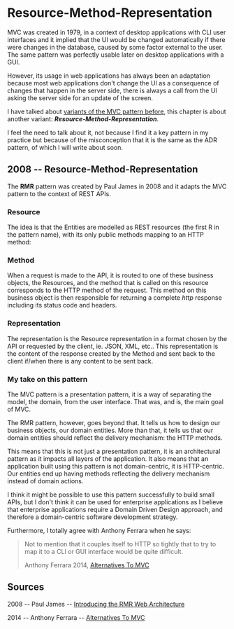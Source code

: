 # Resource-Method-Representation

MVC was created in 1979, in a context of desktop applications with CLI
user interfaces and it implied that the UI would be changed
automatically if there were changes in the database, caused by some
factor external to the user. The same pattern was perfectly usable later
on desktop applications with a GUI.

However, its usage in web applications has always been an adaptation
because most web applications don't change the UI as a consequence of
changes that happen in the server side, there is always a call from the
UI asking the server side for an update of the screen.

I have talked about [variants of the MVC pattern before](ch07.md),
this chapter is about another variant: **_Resource-Method-Representation_**.

I feel the need to talk about it, not because I find it a key pattern in
my practice but because of the misconception that it is the same as the
ADR pattern, of which I will write about soon.

## 2008 -- Resource-Method-Representation

The **RMR** pattern was created by Paul James in 2008 and it adapts the
MVC pattern to the context of REST APIs.

### Resource

The idea is that the Entities are modelled as REST resources (the first
R in the pattern name), with its only public methods mapping to an HTTP
method:

### Method

When a request is made to the API, it is routed to one of these business
objects, the Resources, and the method that is called on this resource
corresponds to the HTTP method of the request. This method on this
business object is then responsible for returning a complete _http_
response including its status code and headers.

### Representation

The representation is the Resource representation in a format chosen by
the API or requested by the client, ie. JSON, XML, etc.. This
representation is the content of the response created by the Method and
sent back to the client if/when there is any content to be sent back.

### My take on this pattern

The MVC pattern is a presentation pattern, it is a way of separating the
model, the domain, from the user interface. That was, and is, the main
goal of MVC.

The RMR pattern, however, goes beyond that. It tells us how to design
our business objects, our domain entities. More than that, it tells us
that our domain entities should reflect the delivery mechanism: the HTTP
methods.

This means that this is not just a presentation pattern, it is an
architectural pattern as it impacts all layers of the application. It
also means that an application built using this pattern is not
domain-centric, it is HTTP-centric. Our entities end up having methods
reflecting the delivery mechanism instead of domain actions.

I think it might be possible to use this pattern successfully to build
small APIs, but I don't think it can be used for enterprise applications
as I believe that enterprise applications require a Domain Driven Design
approach, and therefore a domain-centric software development strategy.

Furthermore, I totally agree with Anthony Ferrara when he says:

> Not to mention that it couples itself to HTTP so tightly that to try
> to map it to a CLI or GUI interface would be quite difficult.
>
> Anthony Ferrara 2014, [Alternatives To
> MVC](https://blog.ircmaxell.com/2014/11/alternatives-to-mvc.html#RMR-Resource-Method-Representation)

## **Sources**

2008 -- Paul James -- [Introducing the RMR Web
Architecture](http://www.peej.co.uk/articles/rmr-architecture.html)

2014 -- Anthony Ferrara -- [Alternatives To
MVC](https://blog.ircmaxell.com/2014/11/alternatives-to-mvc.html)
